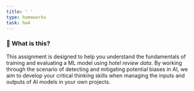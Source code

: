 ```yaml
---
title: ' '
type: homeworks
task: hw4
---
```


### 🚀 What is this?
This assignment is designed to help you understand the fundamentals of training and evaluating a ML model using *hotel review data*. By working through the scenario of detecting and mitigating potential biases in AI, we aim to develop your critical thinking skills when managing the inputs and outputs of AI models in your own projects.